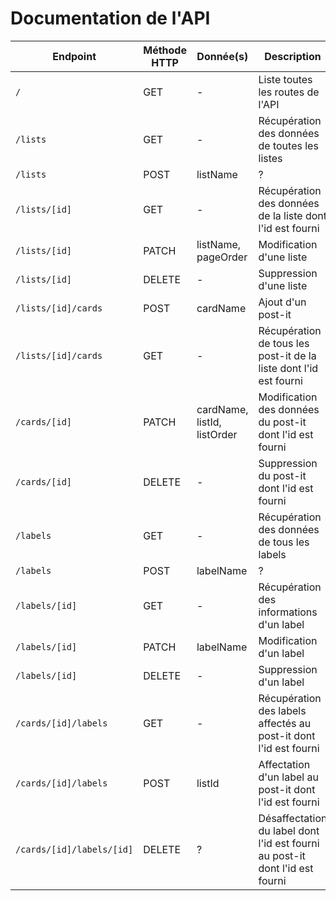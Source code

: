 # Documentation de l'API

| Endpoint | Méthode HTTP | Donnée(s) | Description |
|--|--|--|--|
| `/` | GET | - | Liste toutes les routes de l'API |
| `/lists` | GET | - | Récupération des données de toutes les listes |
| `/lists` | POST | listName | ? |
| `/lists/[id]` | GET | - | Récupération des données de la liste dont l'id est fourni |
| `/lists/[id]` | PATCH | listName, pageOrder | Modification d'une liste |
| `/lists/[id]` | DELETE | - | Suppression d'une liste  |
| `/lists/[id]/cards` | POST | cardName | Ajout d'un post-it |
| `/lists/[id]/cards` | GET | - | Récupération de tous les post-it de la liste dont l'id est fourni |
| `/cards/[id]` | PATCH | cardName, listId, listOrder | Modification des données du post-it dont l'id est fourni |
| `/cards/[id]` | DELETE | - | Suppression du post-it dont l'id est fourni |
| `/labels` | GET | - | Récupération des données de tous les labels |
| `/labels` | POST | labelName | ? |
| `/labels/[id]` | GET | - | Récupération des informations d'un label |
| `/labels/[id]` | PATCH | labelName | Modification d'un label |
| `/labels/[id]` | DELETE | - | Suppression d'un label |
| `/cards/[id]/labels` | GET | - | Récupération des labels affectés au post-it dont l'id est fourni |
| `/cards/[id]/labels` | POST | listId | Affectation d'un label au post-it dont l'id est fourni |
| `/cards/[id]/labels/[id]` | DELETE | ? | Désaffectation du label dont l'id est fourni au post-it dont l'id est fourni |
